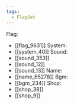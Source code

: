 ```yaml
---
tags:
  - FlagSet
---
```

Flag:
- [[flag_9631]]
System:
- [[system_40]]
Sound:
- [[sound_353]]
- [[sound_12]]
- [[sound_13]]
Name:
- [[name_65278]]
Bgm:
- [[bgm_234]]
Shop:
- [[shop_38]]
- [[shop_9]]
